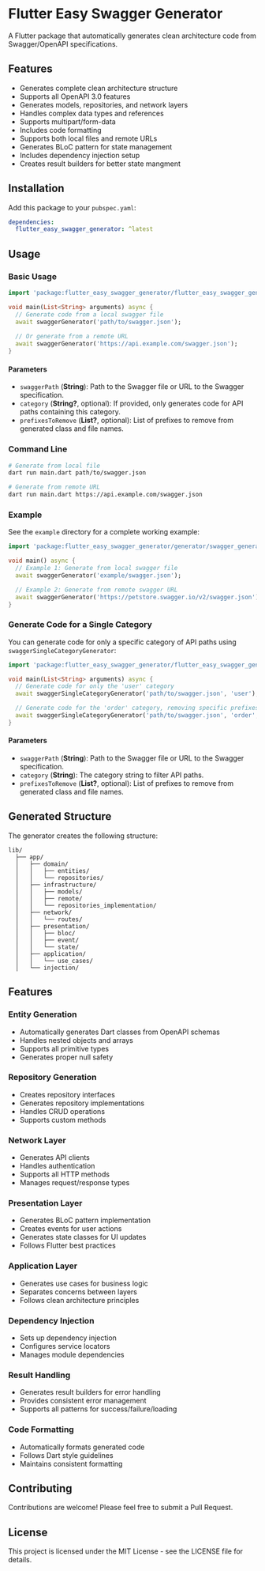 <!--
This README describes the package. If you publish this package to pub.dev,
this README's contents appear on the landing page for your package.

For information about how to write a good package README, see the guide for
[writing package pages](https://dart.dev/tools/pub/writing-package-pages).

For general information about developing packages, see the Dart guide for
[creating packages](https://dart.dev/guides/libraries/create-packages)
and the Flutter guide for
[developing packages and plugins](https://flutter.dev/to/develop-packages).
-->

# Flutter Easy Swagger Generator

A Flutter package that automatically generates clean architecture code from Swagger/OpenAPI specifications.

## Features

- Generates complete clean architecture structure
- Supports all OpenAPI 3.0 features
- Generates models, repositories, and network layers
- Handles complex data types and references
- Supports multipart/form-data
- Includes code formatting
- Supports both local files and remote URLs
- Generates BLoC pattern for state management
- Includes dependency injection setup
- Creates result builders for better state mangment

## Installation

Add this package to your `pubspec.yaml`:

```yaml
dependencies:
  flutter_easy_swagger_generator: ^latest
```

## Usage

### Basic Usage

```dart
import 'package:flutter_easy_swagger_generator/flutter_easy_swagger_generator.dart';

void main(List<String> arguments) async {
  // Generate code from a local swagger file
  await swaggerGenerator('path/to/swagger.json');
  
  // Or generate from a remote URL
  await swaggerGenerator('https://api.example.com/swagger.json');
}
```

#### Parameters
- `swaggerPath` (**String**): Path to the Swagger file or URL to the Swagger specification.
- `category` (**String?**, optional): If provided, only generates code for API paths containing this category.
- `prefixesToRemove` (**List<String>?**, optional): List of prefixes to remove from generated class and file names.

### Command Line

```bash
# Generate from local file
dart run main.dart path/to/swagger.json

# Generate from remote URL
dart run main.dart https://api.example.com/swagger.json
```

### Example

See the `example` directory for a complete working example:

```dart
import 'package:flutter_easy_swagger_generator/generator/swagger_generator.dart';

void main() async {
  // Example 1: Generate from local swagger file
  await swaggerGenerator('example/swagger.json');

  // Example 2: Generate from remote swagger URL
  await swaggerGenerator('https://petstore.swagger.io/v2/swagger.json');
}
```

### Generate Code for a Single Category

You can generate code for only a specific category of API paths using `swaggerSingleCategoryGenerator`:

```dart
import 'package:flutter_easy_swagger_generator/flutter_easy_swagger_generator.dart';

void main(List<String> arguments) async {
  // Generate code for only the 'user' category
  await swaggerSingleCategoryGenerator('path/to/swagger.json', 'user');

  // Generate code for the 'order' category, removing specific prefixes
  await swaggerSingleCategoryGenerator('path/to/swagger.json', 'order', prefixesToRemove: ['Api', 'Dto']);
}
```

#### Parameters
- `swaggerPath` (**String**): Path to the Swagger file or URL to the Swagger specification.
- `category` (**String**): The category string to filter API paths.
- `prefixesToRemove` (**List<String>?**, optional): List of prefixes to remove from generated class and file names.

## Generated Structure

The generator creates the following structure:

```
lib/
  ├── app/
  │   ├── domain/
  │   │   ├── entities/
  │   │   └── repositories/
  │   ├── infrastructure/
  │   │   ├── models/
  │   │   ├── remote/
  │   │   └── repositories_implementation/
  │   ├── network/
  │   │   └── routes/
  │   ├── presentation/
  │   │   ├── bloc/
  │   │   ├── event/
  │   │   └── state/
  │   ├── application/
  │   │   └── use_cases/
  │   └── injection/
```

## Features

### Entity Generation
- Automatically generates Dart classes from OpenAPI schemas
- Handles nested objects and arrays
- Supports all primitive types
- Generates proper null safety

### Repository Generation
- Creates repository interfaces
- Generates repository implementations
- Handles CRUD operations
- Supports custom methods

### Network Layer
- Generates API clients
- Handles authentication
- Supports all HTTP methods
- Manages request/response types

### Presentation Layer
- Generates BLoC pattern implementation
- Creates events for user actions
- Generates state classes for UI updates
- Follows Flutter best practices

### Application Layer
- Generates use cases for business logic
- Separates concerns between layers
- Follows clean architecture principles

### Dependency Injection
- Sets up dependency injection
- Configures service locators
- Manages module dependencies

### Result Handling
- Generates result builders for error handling
- Provides consistent error management
- Supports all patterns for success/failure/loading

### Code Formatting
- Automatically formats generated code
- Follows Dart style guidelines
- Maintains consistent formatting

## Contributing

Contributions are welcome! Please feel free to submit a Pull Request.

## License

This project is licensed under the MIT License - see the LICENSE file for details.
